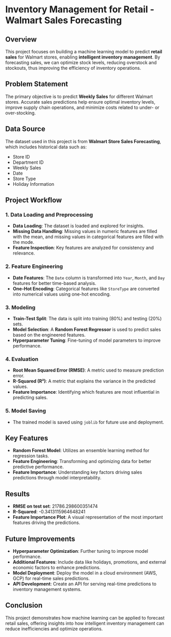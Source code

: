 # **Inventory Management for Retail - Walmart Sales Forecasting**

## **Overview**
This project focuses on building a machine learning model to predict **retail sales** for Walmart stores, enabling **intelligent inventory management**. By forecasting sales, we can optimize stock levels, reducing overstock and stockouts, thus improving the efficiency of inventory operations.

## **Problem Statement**
The primary objective is to predict **Weekly Sales** for different Walmart stores. Accurate sales predictions help ensure optimal inventory levels, improve supply chain operations, and minimize costs related to under- or over-stocking.

## **Data Source**
The dataset used in this project is from **Walmart Store Sales Forecasting**, which includes historical data such as:
- Store ID
- Department ID
- Weekly Sales
- Date
- Store Type
- Holiday Information

## **Project Workflow**

### **1. Data Loading and Preprocessing**
- **Data Loading**: The dataset is loaded and explored for insights.
- **Missing Data Handling**: Missing values in numeric features are filled with the mean, and missing values in categorical features are filled with the mode.
- **Feature Inspection**: Key features are analyzed for consistency and relevance.

### **2. Feature Engineering**
- **Date Features**: The `Date` column is transformed into `Year`, `Month`, and `Day` features for better time-based analysis.
- **One-Hot Encoding**: Categorical features like `StoreType` are converted into numerical values using one-hot encoding.
  
### **3. Modeling**
- **Train-Test Split**: The data is split into training (80%) and testing (20%) sets.
- **Model Selection**: A **Random Forest Regressor** is used to predict sales based on the engineered features.
- **Hyperparameter Tuning**: Fine-tuning of model parameters to improve performance.

### **4. Evaluation**
- **Root Mean Squared Error (RMSE)**: A metric used to measure prediction error.
- **R-Squared (R²)**: A metric that explains the variance in the predicted values.
- **Feature Importance**: Identifying which features are most influential in predicting sales.

### **5. Model Saving**
- The trained model is saved using `joblib` for future use and deployment.

## **Key Features**
- **Random Forest Model**: Utilizes an ensemble learning method for regression tasks.
- **Feature Engineering**: Transforming and optimizing data for better predictive performance.
- **Feature Importance**: Understanding key factors driving sales predictions through model interpretability.

## **Results**
- **RMSE on test set**: 21786.298600351474
- **R-Squared**: -0.3413115964648241
- **Feature Importance Plot**: A visual representation of the most important features driving the predictions.

## **Future Improvements**
- **Hyperparameter Optimization**: Further tuning to improve model performance.
- **Additional Features**: Include data like holidays, promotions, and external economic factors to enhance predictions.
- **Model Deployment**: Deploy the model in a cloud environment (AWS, GCP) for real-time sales predictions.
- **API Development**: Create an API for serving real-time predictions to inventory management systems.

## **Conclusion**
This project demonstrates how machine learning can be applied to forecast retail sales, offering insights into how intelligent inventory management can reduce inefficiencies and optimize operations.


